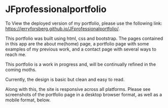 # JFprofessionalportfolio

To View the deployed version of my portfolio, please use the following link: https://jerryforsberg.github.io/JFprofessionalportfolio/.

This portfolio was built using html, css and bootstrap. The pages contained in this app are the about me(home) page, a portfolio page with some examples of my previous work, and a contact page with several ways to reach me. 

This portfolio is a work in progress and, will be continually refined in the coming moths. 

Currently, the design is basic but clean and easy to read. 

Along with this, the site is responsive across all platforms. Please see screenshots of the portfolio page in a desktop browser format, as well as a mobile format, below. 

